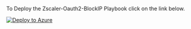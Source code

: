 
To Deploy the Zscaler-Oauth2-BlockIP Playbook click on the link below.

[![Deploy to Azure](https://aka.ms/deploytoazurebutton)](https://portal.azure.com/#create/Microsoft.Template/uri/https%3A%2F%2Fraw.githubusercontent.com%2Fzscaler%2Fmicrosoft-sentinel-playbooks%2Fmain%2FZscaler-Oauth2-BlockIP%2Fazuredeploy.json)